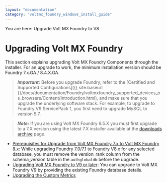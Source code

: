 ```yaml
---
layout: "documentation"
category: "voltmx_foundry_windows_install_guide"
---
```

                           

You are here: Upgrade Volt MX Foundry to V8

Upgrading Volt MX Foundry
========================

This section explains upgrading Volt MX Foundry Components through the installer. For an upgrade to work, the minimum installation version should be Foundry 7.x.GA / 8.4.X.GA.

> **_Important:_** Before you upgrade Foundry, refer to the [Certified and Supported Configurations]({{ site.baseurl }}/docs/documentation/Foundry/voltmxfoundry_supported_devices_os_browsers/Content/Introduction.html), and make sure that you upgrade the underlying software stack. For example, to upgrade to Foundry V9 ServicePack 1, you first need to upgrade MySQL to version 5.7.

> **_Note:_** If you are using Volt MX Foundry 6.5.X you must first upgrade to a 7.X version using the latest 7.X installer available at the [downloads archive](https://community.hclvoltmx.com/downloads/archive) page.

*   [Prerequisites for Upgrade from Volt MX Foundry 7.x to Volt MX Foundry 8.x](UpgradePrereqs.html): While upgrading Foundry 7.0/7.1 to Foundry V8.x for any selected database, you must remove the version\_rank column from the schema\_version table in the `authglobaldb` before the upgrade.
*   [Upgrading Volt MX Foundry to V9 or later](Upgrading_VoltMX_Foundry_SP1.html): You can upgrade to Volt MX Foundry V9 by providing the existing Foundry database details.
*   [Upgrading the Custom Metrics](CustomMetrics.html)
